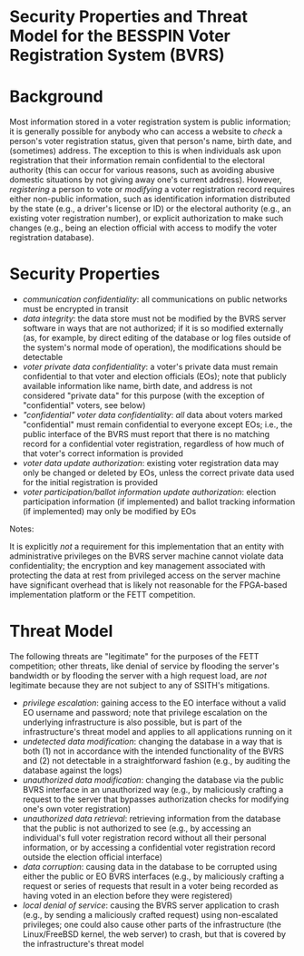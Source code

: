 Security Properties and Threat Model for the BESSPIN Voter Registration System (BVRS)
===

Background
==

Most information stored in a voter registration system is public information; it is generally possible for anybody who can access a website to _check_ a person's voter registration status, given that person's name, birth date, and (sometimes) address. The exception to this is when individuals ask upon registration that their information remain confidential to the electoral authority (this can occur for various reasons, such as avoiding abusive domestic situations by not giving away one's current address). However, _registering_ a person to vote or _modifying_ a voter registration record requires either non-public information, such as identification information distributed by the state (e.g., a driver's license or ID) or the electoral authority (e.g., an existing voter registration number), or explicit authorization to make such changes (e.g., being an election official with access to modify the voter registration database). 

Security Properties
==

- _communication confidentiality_: all communications on public networks must be encrypted in transit
- _data integrity_: the data store must not be modified by the BVRS server software in ways that are not authorized; if it is so modified externally (as, for example, by direct editing of the database or log files outside of the system's normal mode of operation), the modifications should be detectable
- _voter private data confidentiality_: a voter's private data must remain confidential to that voter and election officials (EOs); note that publicly available information like name, birth date, and address is not considered "private data" for this purpose (with the exception of "confidential" voters, see below)
- _"confidential" voter data confidentiality_: _all_ data about voters marked "confidential" must remain confidential to everyone except EOs; i.e., the public interface of the BVRS must report that there is no matching record for a confidential voter registration, regardless of how much of that voter's correct information is provided
- _voter data update authorization_: existing voter registration data may only be changed or deleted by EOs, unless the correct private data used for the initial registration is provided
- _voter participation/ballot information update authorization_: election participation information (if implemented) and ballot tracking information (if implemented) may only be modified by EOs

Notes:

It is explicitly _not_ a requirement for this implementation that an entity with administrative privileges on the BVRS server machine cannot violate data confidentiality; the encryption and key management associated with protecting the data at rest from privileged access on the server machine have significant overhead that is likely not reasonable for the FPGA-based implementation platform or the FETT competition. 

Threat Model
==

The following threats are "legitimate" for the purposes of the FETT competition; other threats, like denial of service by flooding the server's bandwidth or by flooding the server with a high request load, are _not_ legitimate because they are not subject to any of SSITH's mitigations.

- _privilege escalation_: gaining access to the EO interface without a valid EO username and password; note that privilege escalation on the underlying infrastructure is also possible, but is part of the infrastructure's threat model and applies to all applications running on it
- _undetected data modification_: changing the database in a way that is both (1) not in accordance with the intended functionality of the BVRS and (2) not detectable in a straightforward fashion (e.g., by auditing the database against the logs)
- _unauthorized data modification_: changing the database via the public BVRS interface in an unauthorized way (e.g., by maliciously crafting a request to the server that bypasses authorization checks for modifying one's own voter registration)
- _unauthorized data retrieval_: retrieving information from the database that the public is not authorized to see (e.g., by accessing an individual's full voter registration record without all their personal information, or by accessing a confidential voter registration record outside the election official interface)
- _data corruption_: causing data in the database to be corrupted using either the public or EO BVRS interfaces (e.g., by maliciously crafting a request or series of requests that result in a voter being recorded as having voted in an election before they were registered)
- _local denial of service_: causing the BVRS server application to crash (e.g., by sending a maliciously crafted request) using non-escalated privileges; one could also cause other parts of the infrastructure (the Linux/FreeBSD kernel, the web server) to crash, but that is covered by the infrastructure's threat model
